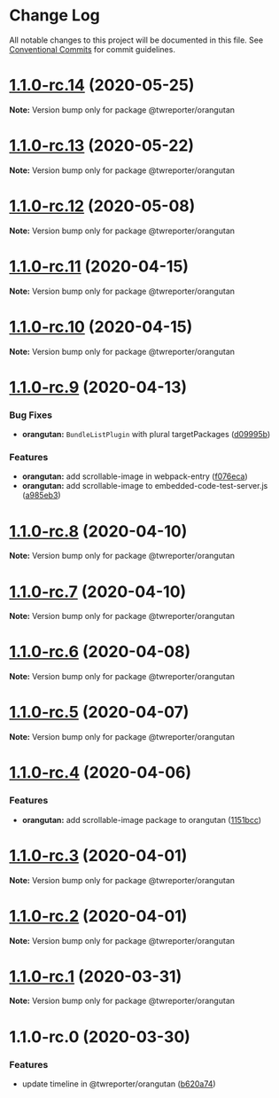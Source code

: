 # Change Log

All notable changes to this project will be documented in this file.
See [Conventional Commits](https://conventionalcommits.org) for commit guidelines.

# [1.1.0-rc.14](https://github.com/twreporter/orangutan/compare/@twreporter/orangutan@1.1.0-rc.13...@twreporter/orangutan@1.1.0-rc.14) (2020-05-25)

**Note:** Version bump only for package @twreporter/orangutan





# [1.1.0-rc.13](https://github.com/twreporter/orangutan/compare/@twreporter/orangutan@1.1.0-rc.12...@twreporter/orangutan@1.1.0-rc.13) (2020-05-22)

**Note:** Version bump only for package @twreporter/orangutan





# [1.1.0-rc.12](https://github.com/twreporter/orangutan/compare/@twreporter/orangutan@1.1.0-rc.11...@twreporter/orangutan@1.1.0-rc.12) (2020-05-08)

**Note:** Version bump only for package @twreporter/orangutan





# [1.1.0-rc.11](https://github.com/twreporter/orangutan/compare/@twreporter/orangutan@1.1.0-rc.10...@twreporter/orangutan@1.1.0-rc.11) (2020-04-15)

**Note:** Version bump only for package @twreporter/orangutan





# [1.1.0-rc.10](https://github.com/twreporter/orangutan/compare/@twreporter/orangutan@1.1.0-rc.9...@twreporter/orangutan@1.1.0-rc.10) (2020-04-15)

**Note:** Version bump only for package @twreporter/orangutan





# [1.1.0-rc.9](https://github.com/twreporter/orangutan/compare/@twreporter/orangutan@1.1.0-rc.8...@twreporter/orangutan@1.1.0-rc.9) (2020-04-13)


### Bug Fixes

* **orangutan:** `BundleListPlugin` with plural targetPackages ([d09995b](https://github.com/twreporter/orangutan/commit/d09995bada11c04d8a2060e120f210f723e33321))


### Features

* **orangutan:** add scrollable-image in webpack-entry ([f076eca](https://github.com/twreporter/orangutan/commit/f076eca8c4cebe1104e2866bbb9a4ced4f1f5d9b))
* **orangutan:** add scrollable-image to embedded-code-test-server.js ([a985eb3](https://github.com/twreporter/orangutan/commit/a985eb33756a7bf801ab3f54be123ac3fa8a94d2))





# [1.1.0-rc.8](https://github.com/twreporter/orangutan/compare/@twreporter/orangutan@1.1.0-rc.7...@twreporter/orangutan@1.1.0-rc.8) (2020-04-10)

**Note:** Version bump only for package @twreporter/orangutan





# [1.1.0-rc.7](https://github.com/twreporter/orangutan/compare/@twreporter/orangutan@1.1.0-rc.6...@twreporter/orangutan@1.1.0-rc.7) (2020-04-10)

**Note:** Version bump only for package @twreporter/orangutan





# [1.1.0-rc.6](https://github.com/twreporter/orangutan/compare/@twreporter/orangutan@1.1.0-rc.5...@twreporter/orangutan@1.1.0-rc.6) (2020-04-08)

**Note:** Version bump only for package @twreporter/orangutan





# [1.1.0-rc.5](https://github.com/twreporter/orangutan/compare/@twreporter/orangutan@1.1.0-rc.4...@twreporter/orangutan@1.1.0-rc.5) (2020-04-07)

**Note:** Version bump only for package @twreporter/orangutan





# [1.1.0-rc.4](https://github.com/twreporter/orangutan/compare/@twreporter/orangutan@1.1.0-rc.3...@twreporter/orangutan@1.1.0-rc.4) (2020-04-06)


### Features

* **orangutan:** add scrollable-image package to orangutan ([1151bcc](https://github.com/twreporter/orangutan/commit/1151bccdb7151db809feba39e1c703cb2d19770c))





# [1.1.0-rc.3](https://github.com/twreporter/orangutan/compare/@twreporter/orangutan@1.1.0-rc.2...@twreporter/orangutan@1.1.0-rc.3) (2020-04-01)

**Note:** Version bump only for package @twreporter/orangutan





# [1.1.0-rc.2](https://github.com/twreporter/orangutan/compare/@twreporter/orangutan@1.1.0-rc.1...@twreporter/orangutan@1.1.0-rc.2) (2020-04-01)

**Note:** Version bump only for package @twreporter/orangutan





# [1.1.0-rc.1](https://github.com/twreporter/orangutan/compare/@twreporter/orangutan@1.1.0-rc.0...@twreporter/orangutan@1.1.0-rc.1) (2020-03-31)

**Note:** Version bump only for package @twreporter/orangutan





# 1.1.0-rc.0 (2020-03-30)


### Features

* update timeline in @twreporter/orangutan ([b620a74](https://github.com/twreporter/orangutan/commit/b620a74792c17b3fe4b0f28fb6b9f02a1ec0739a))
